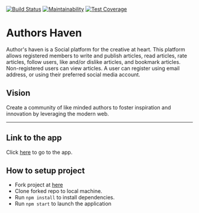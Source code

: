 [![Build Status](https://travis-ci.com/andela/ah-frontend-dojo.svg?branch=develop)](https://travis-ci.com/andela/ah-frontend-dojo) 
[![Maintainability](https://api.codeclimate.com/v1/badges/5b1b28eb2b53148689c9/maintainability)](https://codeclimate.com/github/andela/ah-frontend-dojo/maintainability) 
[![Test Coverage](https://api.codeclimate.com/v1/badges/5b1b28eb2b53148689c9/test_coverage)](https://codeclimate.com/github/andela/ah-frontend-dojo/test_coverage)

Authors Haven
=======
Author's haven is a Social platform for the creative at heart. This platform allows registered members to write and publish articles, read articles, rate articles, follow users, like and/or dislike articles, and bookmark articles. Non-registered users can view articles. A user can register using email address, or using their preferred social media account.

## Vision
Create a community of like minded authors to foster inspiration and innovation
by leveraging the modern web.

---
## Link to the app
Click [here](https://ah-frontend-dojo.herokuapp.com/) to go to the app.

## How to setup project
* Fork project at [here](https://github.com/andela/ah-frontend-dojo)
* Clone forked repo to local machine.
* Run `npm install` to install dependencies.
* Run `npm start` to launch the application

